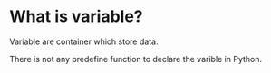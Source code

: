 # What is variable?
 Variable are container which store data.

 There is not any predefine function to declare the varible in Python.